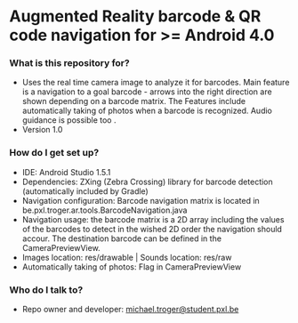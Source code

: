 # Augmented Reality barcode & QR code navigation for >= Android 4.0 #

### What is this repository for? ###

* Uses the real time camera image to analyze it for barcodes. Main feature is a navigation to a goal barcode - arrows into the right direction are shown depending on a barcode matrix. The Features include automatically taking of photos when a barcode is recognized. Audio guidance is possible too .
* Version 1.0

### How do I get set up? ###
* IDE: Android Studio 1.5.1
* Dependencies: ZXing (Zebra Crossing) library for barcode detection (automatically included by Gradle)
* Navigation configuration: Barcode navigation matrix is located in be.pxl.troger.ar.tools.BarcodeNavigation.java
* Navigation usage: the barcode matrix is a 2D array including the values of the barcodes to detect in the wished 2D order the navigation should accour. The destination barcode can be defined in the CameraPreviewView. 
* Images location: res/drawable | Sounds location: res/raw
* Automatically taking of photos: Flag in CameraPreviewView



### Who do I talk to? ###

* Repo owner and developer: michael.troger@student.pxl.be
